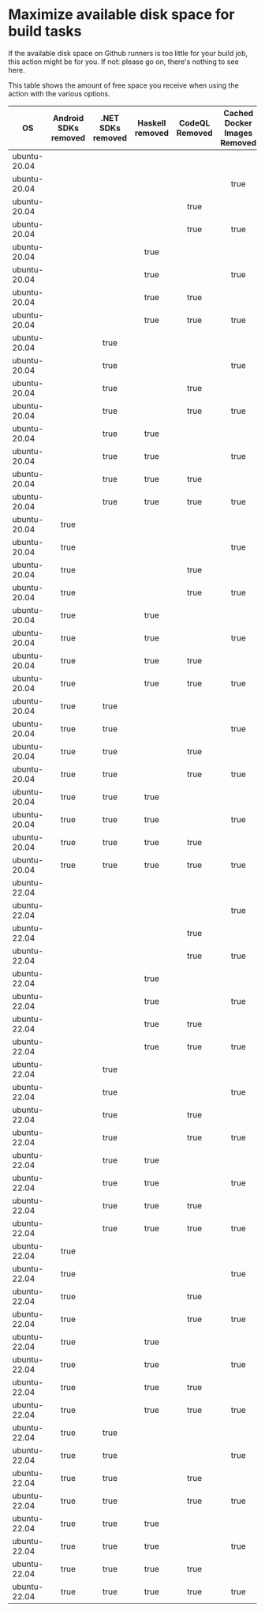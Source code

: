 # Maximize available disk space for build tasks

If the available disk space on Github runners is too little for your build job, this action might be for you.
If not: please go on, there's nothing to see here.

This table shows the amount of free space you receive when using the action with the various options.

OS | Android SDKs removed | .NET SDKs removed | Haskell removed | CodeQL Removed | Cached Docker Images Removed | GB freed | GB free | Elapsed Time (seconds) |
---|:--------------------:|:-----------------:|:---------------:|:--------------:|:----------------------------:|:--------:|:-------:|:----------------------:|
ubuntu-20.04 |  |  |  |  |  | 52 | 75 | 2
ubuntu-20.04 |  |  |  |  | true | 59 | 82 | 25
ubuntu-20.04 |  |  |  | true |  | 56 | 79 | 2
ubuntu-20.04 |  |  |  | true | true | 62 | 85 | 10
ubuntu-20.04 |  |  | true |  |  | 52 | 75 | 2
ubuntu-20.04 |  |  | true |  | true | 59 | 82 | 39
ubuntu-20.04 |  |  | true | true |  | 56 | 79 | 3
ubuntu-20.04 |  |  | true | true | true | 62 | 85 | 35
ubuntu-20.04 |  | true |  |  |  | 55 | 78 | 6
ubuntu-20.04 |  | true |  |  | true | 62 | 85 | 45
ubuntu-20.04 |  | true |  | true |  | 59 | 82 | 9
ubuntu-20.04 |  | true |  | true | true | 65 | 88 | 10
ubuntu-20.04 |  | true | true |  |  | 55 | 78 | 6
ubuntu-20.04 |  | true | true |  | true | 62 | 85 | 11
ubuntu-20.04 |  | true | true | true |  | 59 | 82 | 7
ubuntu-20.04 |  | true | true | true | true | 65 | 88 | 34
ubuntu-20.04 | true |  |  |  |  | 64 | 87 | 52
ubuntu-20.04 | true |  |  |  | true | 71 | 94 | 14
ubuntu-20.04 | true |  |  | true |  | 68 | 91 | 69
ubuntu-20.04 | true |  |  | true | true | 74 | 97 | 40
ubuntu-20.04 | true |  | true |  |  | 64 | 87 | 13
ubuntu-20.04 | true |  | true |  | true | 71 | 94 | 19
ubuntu-20.04 | true |  | true | true |  | 68 | 91 | 8
ubuntu-20.04 | true |  | true | true | true | 74 | 97 | 106
ubuntu-20.04 | true | true |  |  |  | 67 | 90 | 9
ubuntu-20.04 | true | true |  |  | true | 73 | 96 | 16
ubuntu-20.04 | true | true |  | true |  | 70 | 93 | 10
ubuntu-20.04 | true | true |  | true | true | 77 | 100 | 15
ubuntu-20.04 | true | true | true |  |  | 67 | 90 | 9
ubuntu-20.04 | true | true | true |  | true | 73 | 96 | 102
ubuntu-20.04 | true | true | true | true |  | 70 | 93 | 71
ubuntu-20.04 | true | true | true | true | true | 77 | 100 | 19
ubuntu-22.04 |  |  |  |  |  | 52 | 77 | 2
ubuntu-22.04 |  |  |  |  | true | 58 | 83 | 10
ubuntu-22.04 |  |  |  | true |  | 56 | 81 | 3
ubuntu-22.04 |  |  |  | true | true | 61 | 86 | 29
ubuntu-22.04 |  |  | true |  |  | 52 | 77 | 2
ubuntu-22.04 |  |  | true |  | true | 58 | 83 | 12
ubuntu-22.04 |  |  | true | true |  | 56 | 81 | 4
ubuntu-22.04 |  |  | true | true | true | 61 | 86 | 30
ubuntu-22.04 |  | true |  |  |  | 55 | 80 | 5
ubuntu-22.04 |  | true |  |  | true | 60 | 85 | 35
ubuntu-22.04 |  | true |  | true |  | 58 | 83 | 4
ubuntu-22.04 |  | true |  | true | true | 64 | 89 | 36
ubuntu-22.04 |  | true | true |  |  | 55 | 80 | 4
ubuntu-22.04 |  | true | true |  | true | 60 | 85 | 12
ubuntu-22.04 |  | true | true | true |  | 58 | 83 | 4
ubuntu-22.04 |  | true | true | true | true | 64 | 89 | 14
ubuntu-22.04 | true |  |  |  |  | 64 | 89 | 25
ubuntu-22.04 | true |  |  |  | true | 70 | 95 | 26
ubuntu-22.04 | true |  |  | true |  | 68 | 93 | 15
ubuntu-22.04 | true |  |  | true | true | 73 | 98 | 23
ubuntu-22.04 | true |  | true |  |  | 64 | 89 | 14
ubuntu-22.04 | true |  | true |  | true | 70 | 95 | 22
ubuntu-22.04 | true |  | true | true |  | 68 | 93 | 14
ubuntu-22.04 | true |  | true | true | true | 73 | 98 | 24
ubuntu-22.04 | true | true |  |  |  | 67 | 92 | 29
ubuntu-22.04 | true | true |  |  | true | 72 | 97 | 28
ubuntu-22.04 | true | true |  | true |  | 70 | 95 | 24
ubuntu-22.04 | true | true |  | true | true | 76 | 101 | 31
ubuntu-22.04 | true | true | true |  |  | 67 | 92 | 13
ubuntu-22.04 | true | true | true |  | true | 72 | 97 | 39
ubuntu-22.04 | true | true | true | true |  | 70 | 95 | 91
ubuntu-22.04 | true | true | true | true | true | 76 | 101 | 111
